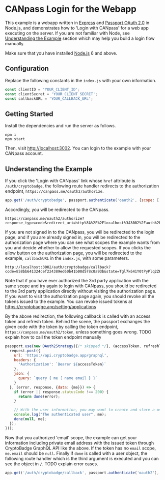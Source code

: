 # CANpass Login for the Webapp

This example is a webapp written in [Express](https://expressjs.com/) and [Passport OAuth 2.0](http://www.passportjs.org/packages/passport-oauth2/) in Node.js, and demonstrates how to 'Login with CANpass' for a web app executing on the server. If you are not familiar with Node, see [Understanding the Example](#understanding-the-example) section which may help you build a login flow manually.

Make sure that you have installed [Node.js](https://nodejs.org/) 6 and above.

## Configuration

Replace the following constants in the `index.js` with your own information. 

```javascript
const clientID = 'YOUR_CLIENT_ID';
const clientSecret = 'YOUR_CLIENT_SECRET';
const callbackURL = 'YOUR_CALLBACK_URL';
```

## Getting Started

Install the dependencies and run the server as follows.

```
npm i
npm start
```

Then, visit [http://localhost:3002](http://localhost:3002). You can login to the example with your CANpass account.

## Understanding the Example

If you click the 'Login with CANpass' link whose `href` attribute is `/auth/cryptobadge`, the following route handler redirects to the authorization endpoint, `https://canpass.me/oauth2/authorize`.

```javascript
app.get('/auth/cryptobadge', passport.authenticate('oauth2', {scope: ['email']}));
```

Accordingly, you will be redirected to the CANpass.

```
https://canpass.me/oauth2/authorize?response_type=code&redirect_uri=http%3A%2F%2Flocalhost%3A3002%2Fauth%2Fcryptobadge%2Fcallback&scope=email&state=Tgl7k641Y0tPyPlq2ZHPQHiL&client_id=YOUR_CLIENT_ID 
```

If you are not signed in to the CANpass, you will be redirected to the login page, and if you are already signed in, you will be redirected to the authorization page where you can see what scopes the example wants from you and decide whether to allow the requested scopes. If you clicks the allow button on the authorization page, you will be redirected to the example, `callbackURL` in the `index.js`, with some parameters.

```
http://localhost:3002/auth/cryptobadge/callback?code=858bb641324cef224389ed60b41b00d578c0a93b&state=Tgl7k641Y0tPyPlq2ZHPQHiL
```

Note that if you have ever authorized the 3rd party application with the same scope and try again to login with CANpass, you should be redirected to the 3rd party application directly without visiting the authorization page. If you want to visit the authorization page again, you should revoke all the tokens issued to the example. You can revoke issued tokens at https://cryptobadge.app/setting/applications

By the above redirection, the following callback is called with an access token and refresh token. Behind the scene, the passport exchanges the given code with the token by calling the token endpoint, `https://canpass.me/oauth2/token`, unless something goes wrong. TODO explain how to call the token endpoint manually

```javascript
passport.use(new OAuth2Strategy({/* skipped */}, (accessToken, refreshToken, params, profile, done) => {
  request.post({
    url: 'https://api.cryptobadge.app/graphql',
    headers: {
      'Authorization': `Bearer ${accessToken}`
    },
    json: {
      query: `query { me { name email } }`
    }
  }, (error, response, {data: {me}}) => {
    if (error || response.statusCode !== 200) {
      return done(error);
    }

    // With the user information, you may want to create and store a user in your database
    console.log("The authenticated user", me);
    done(null, me);
  });
}));
```

Now that you authorized 'email' scope, the example can get your information including private email address with the issued token through CryptoBadge GraphQL API like the above. If the token has no `email` scope, `me.email` should be `null`. Finally if `done` is called with a user object, the following route handler which is the third argument is executed and you can see the object in `/`. TODO explain error cases.

```javascript
app.get('/auth/cryptobadge/callback', passport.authenticate('oauth2'), (req, res) => res.redirect('/'));
```
